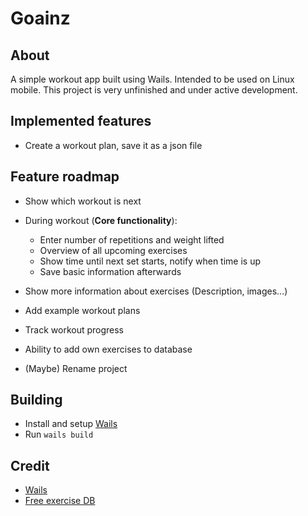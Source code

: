 # Goainz

## About

A simple workout app built using Wails. Intended to be used on Linux mobile.
This project is very unfinished and under active development.

## Implemented features

- Create a workout plan, save it as a json file

## Feature roadmap

- Show which workout is next
- During workout (**Core functionality**):

  - Enter number of repetitions and weight lifted
  - Overview of all upcoming exercises
  - Show time until next set starts, notify when time is up
  - Save basic information afterwards

- Show more information about exercises (Description, images...)
- Add example workout plans
- Track workout progress
- Ability to add own exercises to database
- (Maybe) Rename project

## Building

- Install and setup [Wails](https://wails.io)
- Run `wails build`

## Credit

- [Wails](https://wails.io)
- [Free exercise DB](https://github.com/yuhonas/free-exercise-db)
